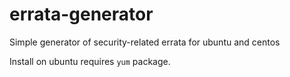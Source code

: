 errata-generator
================

Simple generator of security-related errata for ubuntu and centos

Install on ubuntu requires `yum` package.

